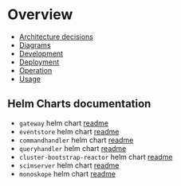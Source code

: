 # Overview

* [Architecture decisions](architecture-decisions/)
* [Diagrams](diagrams/)
* [Development](development/)
* [Deployment](deployment/)
* [Operation](operation/)
* [Usage](usage/)

## Helm Charts documentation

* `gateway` helm chart [readme](../build/package/helm/gateway/README.md)
* `eventstore` helm chart [readme](../build/package/helm/eventstore/README.md)
* `commandhandler` helm chart [readme](../build/package/helm/commandhandler/README.md)
* `queryhandler` helm chart [readme](../build/package/helm/queryhandler/README.md)
* `cluster-bootstrap-reactor` helm chart [readme](../build/package/helm/cluster-bootstrap-reactor/README.md)
* `scimserver` helm chart [readme](../build/package/helm/scimserver/README.md)
* `monoskope` helm chart [readme](../build/package/helm/monoskope/README.md)
